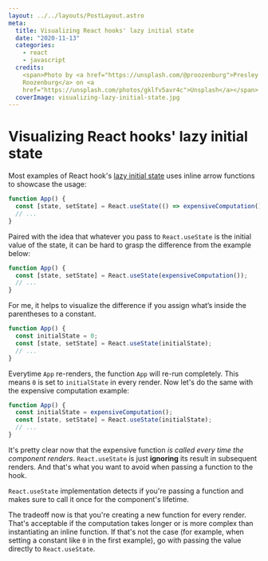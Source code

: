 ```yaml
---
layout: ../../layouts/PostLayout.astro
meta:
  title: Visualizing React hooks' lazy initial state
  date: "2020-11-13"
  categories:
    - react
    - javascript
  credits:
    <span>Photo by <a href="https://unsplash.com/@proozenburg">Presley
    Roozenburg</a> on <a
    href="https://unsplash.com/photos/gklfv5avr4c">Unsplash</a></span>
  coverImage: visualizing-lazy-initial-state.jpg
---
```


# Visualizing React hooks' lazy initial state

Most examples of React hook's
[lazy initial state](https://reactjs.org/docs/hooks-reference.html#lazy-initial-state)
uses inline arrow functions to showcase the usage:

```js
function App() {
  const [state, setState] = React.useState(() => expensiveComputation());
  // ...
}
```

Paired with the idea that whatever you pass to `React.useState` is the initial
value of the state, it can be hard to grasp the difference from the example
below:

```js
function App() {
  const [state, setState] = React.useState(expensiveComputation());
  // ...
}
```

For me, it helps to visualize the difference if you assign what’s inside the
parentheses to a constant.

```js
function App() {
  const initialState = 0;
  const [state, setState] = React.useState(initialState);
  // ...
}
```

Everytime `App` re-renders, the function `App` will re-run completely. This
means `0` is set to `initialState` in every render. Now let's do the same with
the expensive computation example:

```js
function App() {
  const initialState = expensiveComputation();
  const [state, setState] = React.useState(initialState);
  // ...
}
```

It's pretty clear now that the expensive function _is called every time the
component renders_. `React.useState` is just **ignoring** its result in
subsequent renders. And that's what you want to avoid when passing a function to
the hook.

`React.useState` implementation detects if you're passing a function and makes
sure to call it once for the component's lifetime.

The tradeoff now is that you're creating a new function for every render. That's
acceptable if the computation takes longer or is more complex than instantiating
an inline function. If that's not the case (for example, when setting a constant
like `0` in the first example), go with passing the value directly to
`React.useState`.
